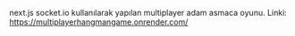 next.js socket.io kullanılarak yapılan multiplayer adam asmaca oyunu.
Linki: https://multiplayerhangmangame.onrender.com/
